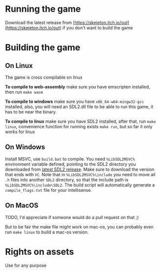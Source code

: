 # Running the game

Download the latest release from [https://skejeton.itch.io/out](https://skejeton.itch.io/out) if you don't want to build the game

# Building the game

## On Linux

The game is cross compilable on linux

**To compile to web-assembly** make sure you have emscripten installed, then run `make wasm`

**To compile to windows** make sure you have `x86_64-w64-mingw32-gcc` installed, also, you will need an SDL2.dll file to be able to run this game, it has to be near the binary.

**To compile to linux** make sure you have SDL2 installed, after that, run `make linux`, convenience function for running exists `make run`, but so far it only works for linux

## On Windows

Install MSVC, use `build.bat` to compile. You need `%LibSDL2MSVC%` environment variable defined, pointing to the SDL2 directory you downloaded from [latest SDL2 release](https://github.com/libsdl-org/SDL/releases). Make sure to download the version that ends with `VC`. Note that in `%LibSDL2MSVC%\include` you need to move all `.h` files into another `SDL2` directory, so that the include path is `%LibSDL2MSVC%\include\SDL2`. The build script will automatically generate a `compile_flags.txt` file for your intellisense.

## On MacOS

TODO, I'd appreciate if someone would do a pull request on that ;)

But to be fair the make file might work on mac-os, you can probably even run `make linux` to build a mac-os version.

# Rights on assets

Use for any purpose
